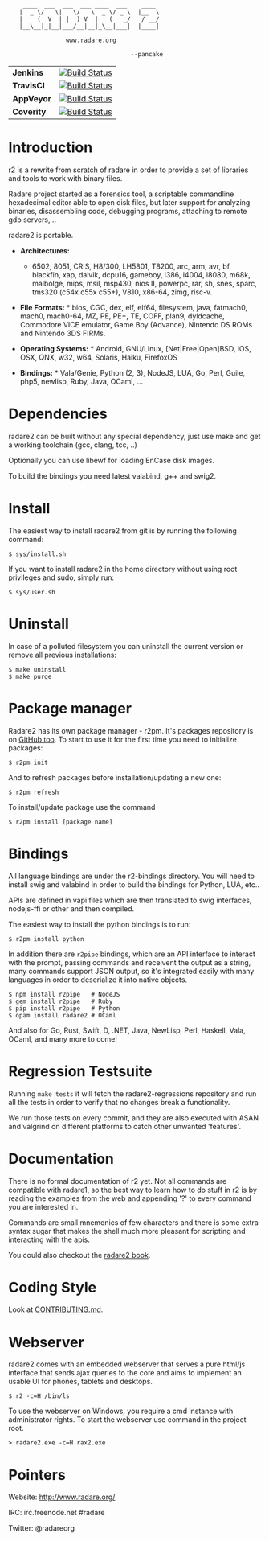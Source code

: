 ```
    ____  ___  ___  ___ ____  ___    ____
   |  _ \/   \|   \/   \  _ \/ _ \  |__  \
   |    (  V  | |  ) V  |   (   _/   / __/ 
   |__\__|_|__|___/__|__|_\__|___|  |____|

                www.radare.org

                                  --pancake
```

| | |
|----------|---------------------------------------------------------------------|
| **Jenkins**  	| [![Build Status](http://ci.rada.re/buildStatus/icon?job=radare2)](http://ci.rada.re/job/radare2)|
| **TravisCI** 	| [![Build Status](https://travis-ci.org/radare/radare2.svg?branch=master)](https://travis-ci.org/radare/radare2)|
| **AppVeyor**  | [![Build Status](https://ci.appveyor.com/api/projects/status/v9bxvsb1p6c3cmf9/branch/master?svg=true)](https://ci.appveyor.com/project/radare/radare2-shvdd)|
| **Coverity** 	| [![Build Status](https://scan.coverity.com/projects/416/badge.svg)](https://scan.coverity.com/projects/416) |
# Introduction

r2 is a rewrite from scratch of radare in order to provide
a set of libraries and tools to work with binary files.

Radare project started as a forensics tool, a scriptable
commandline hexadecimal editor able to open disk files,
but later support for analyzing binaries, disassembling
code, debugging programs, attaching to remote gdb servers, ..

   radare2 is portable.

   * **Architectures:**
        * 6502, 8051, CRIS, H8/300, LH5801, T8200, arc, arm, avr, bf, blackfin, xap,
   dalvik, dcpu16, gameboy, i386, i4004, i8080, m68k, malbolge, mips, msil,
   msp430, nios II, powerpc, rar, sh, snes, sparc, tms320 (c54x c55x c55+), V810,
   x86-64, zimg, risc-v.

   * **File Formats:**
	* bios, CGC, dex, elf, elf64, filesystem, java, fatmach0, mach0,
   mach0-64, MZ, PE, PE+, TE, COFF, plan9, dyldcache, Commodore VICE emulator, 
   Game Boy (Advance), Nintendo DS ROMs and Nintendo 3DS FIRMs.

   * **Operating Systems:**
	* Android, GNU/Linux, [Net|Free|Open]BSD, iOS, OSX, QNX, w32,
   w64, Solaris, Haiku, FirefoxOS

   * **Bindings:**
	* Vala/Genie, Python (2, 3), NodeJS, LUA, Go, Perl,
   Guile, php5, newlisp, Ruby, Java, OCaml, ...

# Dependencies

radare2 can be built without any special dependency, just
use make and get a working toolchain (gcc, clang, tcc, ..)

Optionally you can use libewf for loading EnCase disk images.

To build the bindings you need latest valabind, g++ and swig2.

# Install

The easiest way to install radare2 from git is by running
the following command:

    $ sys/install.sh

If you want to install radare2 in the home directory without
using root privileges and sudo, simply run:

    $ sys/user.sh

# Uninstall

In case of a polluted filesystem you can uninstall the current
version or remove all previous installations:

    $ make uninstall
    $ make purge

# Package manager

Radare2 has its own package manager - r2pm. It's packages 
repository is on [GitHub too](https://github.com/radare/radare2-pm).
To start to use it for the first time you need to initialize packages:

    $ r2pm init

And to refresh packages before installation/updating a new one:

    $ r2pm refresh

To install/update package use the command

    $ r2pm install [package name]

# Bindings

All language bindings are under the r2-bindings directory.
You will need to install swig and valabind in order to
build the bindings for Python, LUA, etc..

APIs are defined in vapi files which are then translated
to swig interfaces, nodejs-ffi or other and then compiled.

The easiest way to install the python bindings is to run:

    $ r2pm install python

In addition there are `r2pipe` bindings, which are an API
interface to interact with the prompt, passing commands
and receivent the output as a string, many commands support
JSON output, so it's integrated easily with many languages
in order to deserialize it into native objects.

    $ npm install r2pipe   # NodeJS
    $ gem install r2pipe   # Ruby
    $ pip install r2pipe   # Python
    $ opam install radare2 # OCaml

And also for Go, Rust, Swift, D, .NET, Java, NewLisp, Perl, Haskell,
Vala, OCaml, and many more to come!

# Regression Testsuite

Running `make tests` it will fetch the radare2-regressions
repository and run all the tests in order to verify that no
changes break a functionality.

We run those tests on every commit, and they are also
executed with ASAN and valgrind on different platforms
to catch other unwanted 'features'.

# Documentation

There is no formal documentation of r2 yet. Not all commands
are compatible with radare1, so the best way to learn how to
do stuff in r2 is by reading the examples from the web and
appending '?' to every command you are interested in.

Commands are small mnemonics of few characters and there is
some extra syntax sugar that makes the shell much more pleasant
for scripting and interacting with the apis.

You could also checkout the [radare2 book](https://radare.gitbooks.io/radare2book/content/).

# Coding Style

Look at [CONTRIBUTING.md](https://github.com/radare/radare2/blob/master/CONTRIBUTING.md).

# Webserver

radare2 comes with an embedded webserver that serves a pure
html/js interface that sends ajax queries to the core and
aims to implement an usable UI for phones, tablets and desktops.

    $ r2 -c=H /bin/ls

To use the webserver on Windows, you require a cmd instance
with administrator rights. To start the webserver use command
in the project root.

    > radare2.exe -c=H rax2.exe

# Pointers

Website: http://www.radare.org/

IRC: irc.freenode.net #radare

Twitter: @radareorg
